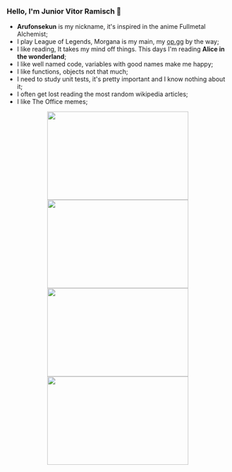 ### Hello, I'm Junior Vitor Ramisch 👋

- **Arufonsekun** is my nickname, it's inspired in the anime Fullmetal Alchemist;
- I play League of Legends, Morgana is my main, my [op.gg](https://www.op.gg/summoners/br/arufonsekun-BR1) by the way;
- I like reading, It takes my mind off things. This days I'm reading **Alice in the wonderland**;
- I like well named code, variables with good names make me happy;
- I like functions, objects not that much;
- I need to study unit tests, it's pretty important and I know nothing about it;
- I often get lost reading the most random wikipedia articles;
- I like The Office memes;

<p align=center style="border-radius:10px;">
<img width=320 height=200 src=https://media1.giphy.com/media/DnLr7nYCVRFvO/giphy.gif?cid=ecf05e476ts95jcv1xzv3w32rqrztdek6dz2l2tb8b655v0e&ep=v1_gifs_search&rid=giphy.gif&ct=g />

<img src="https://media3.giphy.com/media/tlGD7PDy1w8fK/giphy.gif?cid=ecf05e47rko9ucagspsdaq68rh028sz8hkyny5f4xgin865w&ep=v1_gifs_search&rid=giphy.gif&ct=g" width=320 height=200 />

<img src="https://media4.giphy.com/media/PsrXGq6OyLjIA/giphy.gif?cid=ecf05e470htfo8sucrs2pheln3dfik68hhjj2kldjlxx65nc&ep=v1_gifs_search&rid=giphy.gif&ct=g" width=320 height=200 />

<img src="https://media0.giphy.com/media/55SfA4BxofRBe/giphy.gif?cid=ecf05e47vca1c0y8v8iwozs64rqi8aw8n56nbcxhqt5vbe6p&ep=v1_gifs_related&rid=giphy.gif&ct=g" width=320 height=200 />
</p>
